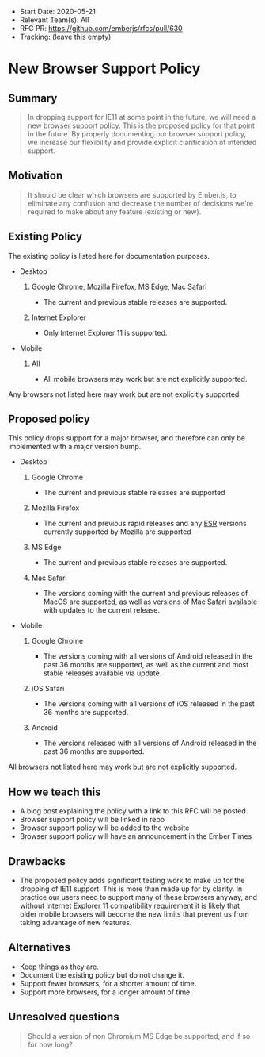 - Start Date: 2020-05-21
- Relevant Team(s): All
- RFC PR: https://github.com/emberjs/rfcs/pull/630
- Tracking: (leave this empty)

# New Browser Support Policy

## Summary

> In dropping support for IE11 at some point in the future, we will need a new
browser support policy. This is the proposed policy for that point in the future.
By properly documenting our browser support policy,
we increase our flexibility and provide explicit clarification of intended support.

## Motivation

> It should be clear which browsers are supported by Ember.js,
to eliminate any confusion and decrease the number of decisions
we're required to make about any feature (existing or new).

## Existing Policy

The existing policy is listed here for documentation purposes.

- Desktop

    1. Google Chrome, Mozilla Firefox, MS Edge, Mac Safari

        - The current and previous stable releases are supported.

    2. Internet Explorer

        - Only Internet Explorer 11 is supported.

- Mobile

    1. All

        - All mobile browsers may work but are not explicitly supported.

Any browsers not listed here may work but are not explicitly supported.

## Proposed policy

This policy drops support for a major browser, and therefore can only be
implemented with a major version bump.

- Desktop

    1. Google Chrome

        - The current and previous stable releases are supported

    2. Mozilla Firefox

        - The current and previous rapid releases and any [ESR](https://support.mozilla.org/en-US/kb/choosing-firefox-update-channel) versions currently supported by Mozilla are supported

    3. MS Edge

        - The current and previous stable releases are supported.

    4. Mac Safari

        - The versions coming with the current and previous releases of MacOS are supported, as well as versions of Mac Safari available with updates to the current release.

- Mobile

    1. Google Chrome

        - The versions coming with all versions of Android released in the past 36 months are supported, as well as the current and most stable releases available via update.

    2. iOS Safari

        - The versions coming with all versions of iOS released in the past 36 months are supported.

    3. Android

        - The versions released with all versions of Android released in the past 36 months are supported.

All browsers not listed here may work but are not explicitly supported.

## How we teach this

- A blog post explaining the policy with a link to this RFC will be posted.
- Browser support policy will be linked in repo
- Browser support policy will be added to the website
- Browser support policy will have an announcement in the Ember Times

## Drawbacks

- The proposed policy adds significant testing work to make up for
the dropping of IE11 support. This is more than made up for by clarity.
In practice our users need to support many of these browsers
anyway, and without Internet Explorer 11 compatibility requirement
it is likely that older mobile browsers will become the new limits
that prevent us from taking advantage of new features.

## Alternatives

- Keep things as they are.
- Document the existing policy but do not change it.
- Support fewer browsers, for a shorter amount of time.
- Support more browsers, for a longer amount of time.

## Unresolved questions

> Should a version of non Chromium MS Edge be supported, and if so for how long?
